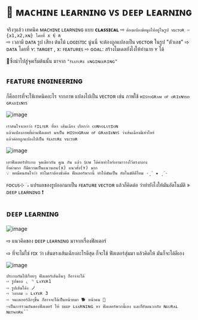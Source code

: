 # 🤖 **ᴍᴀᴄʜɪɴᴇ ʟᴇᴀʀɴɪɴɢ ᴠꜱ ᴅᴇᴇᴘ ʟᴇᴀʀɴɪɴɢ**

  จริงๆแล้ว เทคนิค ᴍᴀᴄʜɪɴᴇ ʟᴇᴀʀɴɪɴɢ แบบ **ᴄʟᴀꜱꜱɪᴄᴀʟ**
  ⇨ `ต้องแปลงข้อมูลให้อยู่ในรูป ᴠᴇᴄᴛᴏʀ ⇨ {x1,x2,xɴ} โดยที่ x ∈ ʀ `  
⇨ เวลามี ᴅᴀᴛᴀ รูป เสียง ต้นไม้ ʟᴏɢɪꜱᴛɪᴄ นู่นนี่ จะต้องถูกแปลงเป็น ᴠᴇᴄᴛᴏʀ ในรูป "ตัวเลข" ⇨ ᴅᴀᴛᴀ โดยที่ ʏ: ᴛᴀʀɢᴇᴛ , x: ꜰᴇᴀᴛᴜʀᴇꜱ
⇨ ɢᴏᴀʟ: สร้างโมเดลยังไงให้ทำนาย ʏ ได้

🚩ซึ่งนำไปสู่จุดเริ่มต้นนั้น มาจาก `"ꜰᴇᴀᴛᴜʀᴇ ᴇɴɢɪɴᴇᴇʀɪɴɢ"`

## ꜰᴇᴀᴛᴜʀᴇ ᴇɴɢɪɴᴇᴇʀɪɴɢ
ก็คือการที่จะใช้เทคนิคอะไร จากภาพ แปลงไปเป็น ᴠᴇᴄᴛᴏʀ เช่น ภาพใช้ `ʜɪꜱᴛᴏɢʀᴀᴍ ᴏꜰ ᴏʀɪᴇɴᴛᴇᴅ ɢʀᴀᴅɪᴇɴᴛꜱ`

![image](https://github.com/nxxk23/AIPrototype2023/assets/108257495/2e3de755-eda0-445b-bcb3-f648483264b6)

```
เราสนใจจะหาว่า ꜰɪʟᴛᴇʀ ที่หา เส้นเฉียง เรียกว่า ᴄᴏɴᴠᴏʟᴜᴛɪᴏɴ 
แล้วแปลงภาพที่ผ่านฟิลเตอร์ มาเป็น ʜɪꜱᴛᴏɢʀᴀᴍ ᴏꜰ ɢʀᴀᴅɪᴇɴᴛꜱ ว่าเส้นเฉียงมีเท่าไหร่ 
แล้วค่อยถูกแปลงไปเป็น ꜰᴇᴀᴛᴜʀᴇ ᴠᴇᴄᴛᴏʀ
```
![image](https://github.com/nxxk23/AIPrototype2023/assets/108257495/2185f09c-cc47-4bbe-abf5-20484a296a0e)

```
เอาฟิลเตอร์ประกบ จุดเดียวกัน คูณ กัน แล้ว ꜱᴜᴍ ได้ค่าเท่าไหร่เอามาวางไว้ตรงกลาง
ยิ่งค่ามาก ก็มีความเป็นแนวนอน(x) แนวตั้ง(ʏ) มาก 
💡 พอมีคนสนใจว่า ทำไมเราต้องนั่งคิด ฟิลเตอร์พวกนี้ ทำให้มันเป็น อัตโนมัติดีไหม ˗ˏˋ ★ ˎˊ˗
```

ꜰᴏᴄᴜꜱ⊹ ࣪ ˖ แปรผลของรูปออกมาเป็น ꜰᴇᴀᴛᴜʀᴇ ᴠᴇᴄᴛᴏʀ
แล้วก็คิดต่อ ว่าทำยังไงให้มันอัตโนมัติ » ᴅᴇᴇᴘ ʟᴇᴀʀɴɪɴɢ ❗️

## ᴅᴇᴇᴘ ʟᴇᴀʀɴɪɴɢ
![image](https://github.com/nxxk23/AIPrototype2023/assets/108257495/fe3fc0bb-83d3-4880-949a-6b4b833ec4ed)

  ⇨ แนวคิดของ  ᴅᴇᴇᴘ ʟᴇᴀʀɴɪɴɢ มาจากเรื่องฟิลเตอร์ 
  
  ⇨ ที่จะไม่ใช่ ꜰɪx ว่า เส้นตรงเส้นเฉียงอะไรดีสุด ก็จะใช้ ฟิลเตอร์สุ่มมา แล้วคิดให้ มันก็จะได้ดีเอง 

![image](https://github.com/nxxk23/AIPrototype2023/assets/108257495/6f515d8d-7a92-4481-9d98-62d479cc76c5)
```
ประกบกันไปเรื่อยๆ ฟิลเตอร์เส้นอื่นๆ ก็อาจจะได้
⇨ รูปขอบ ⌞ ⌝ ʟᴀʏᴇʀ1
⇨ รูปเส้นโค้ง ノ
⇨ วงกลม ⚬ ʟᴀʏᴇʀ 3
⇨ จนเลเยอร์ลึกๆขึ้น ก็อาจจะได้เป็นหน้าหมา 🐕 หน้าคน 🧑
⇨เป็นการรวมกันของฟิลเตอร์ ให้ ᴅᴇᴇᴘ ʟᴇᴀʀɴɪɴɢ หา ฟิลเตอร์พวกนี้เอง และก็ยังผนวกกับ ɴᴇᴜʀᴀʟ ɴᴇᴛᴡᴏʀᴋ``
```
